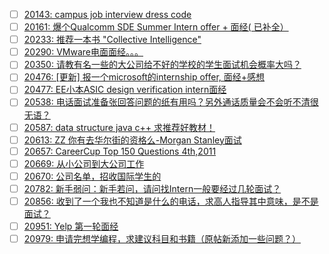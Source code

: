 - [ ] [20143: campus job interview dress code](http://instant.1point3acres.com/thread/20143)
- [ ] [20161: 爆个Qualcomm SDE Summer Intern offer + 面经( 已补全）](http://instant.1point3acres.com/thread/20161)
- [ ] [20233: 推荐一本书 &quot;Collective Intelligence&quot;](http://instant.1point3acres.com/thread/20233)
- [ ] [20290: VMware电面面经。。。](http://instant.1point3acres.com/thread/20290)
- [ ] [20350: 请教有名一些的大公司给不好的学校的学生面试机会概率大吗？](http://instant.1point3acres.com/thread/20350)
- [ ] [20476: [更新] 报一个microsoft的internship offer, 面经+感想](http://instant.1point3acres.com/thread/20476)
- [ ] [20477: EE小本ASIC design verification intern面经](http://instant.1point3acres.com/thread/20477)
- [ ] [20538: 电话面试准备张回答问题的纸有用吗？另外通话质量会不会听不清很无语？](http://instant.1point3acres.com/thread/20538)
- [ ] [20587: data structure java c++ 求推荐好教材！](http://instant.1point3acres.com/thread/20587)
- [ ] [20613: ZZ 你有去华尔街的资格么-Morgan Stanley面试](http://instant.1point3acres.com/thread/20613)
- [ ] [20657: CareerCup Top 150 Questions 4th,2011](http://instant.1point3acres.com/thread/20657)
- [ ] [20669: 从小公司到大公司工作](http://instant.1point3acres.com/thread/20669)
- [ ] [20670: 公司名单，招收国际学生的](http://instant.1point3acres.com/thread/20670)
- [ ] [20782: 新手弱问：新手若问，请问找Intern一般要经过几轮面试？](http://instant.1point3acres.com/thread/20782)
- [ ] [20856: 收到了一个我也不知道是什么的电话，求高人指导其中意味，是不是面试？](http://instant.1point3acres.com/thread/20856)
- [ ] [20951: Yelp 第一轮面经](http://instant.1point3acres.com/thread/20951)
- [ ] [20979: 申请完想学编程，求建议科目和书籍（原帖新添加一些问题？）](http://instant.1point3acres.com/thread/20979)

